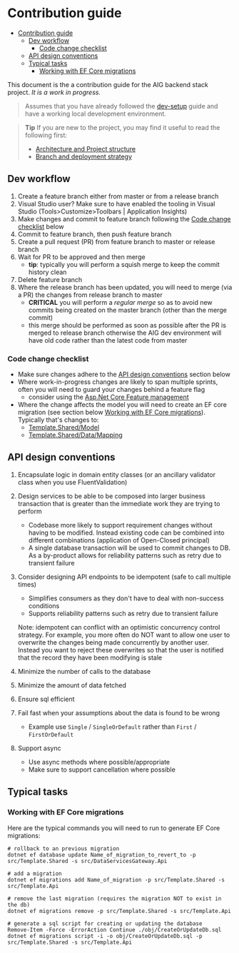 # Contribution guide

<!-- TOC -->
* [Contribution guide](#contribution-guide)
  * [Dev workflow](#dev-workflow)
    * [Code change checklist](#code-change-checklist)
  * [API design conventions](#api-design-conventions)
  * [Typical tasks](#typical-tasks)
    * [Working with EF Core migrations](#working-with-ef-core-migrations)
<!-- TOC -->

This document is the a contribution guide for the AIG backend stack project. _It is a work in progress._

> Assumes that you have already followed the [dev-setup](./dev-setup.md) guide and have a working local development environment.

> **Tip** If you are new to the project, you may find it useful to read the following first:
>   * [Architecture and Project structure](./architecture-and-project-structure.md)
>   * [Branch and deployment strategy](./branch-and-deployment-strategy.md)


## Dev workflow

1. Create a feature branch either from master or from a release branch
2. Visual Studio user? Make sure to have enabled the tooling in Visual Studio (Tools>Customize>Toolbars | Application Insights)
3. Make changes and commit to feature branch following the [Code change checklist](#code-change-checklist) below   
4. Commit to feature branch, then push feature branch
5. Create a pull request (PR) from feature branch to master or release branch
6. Wait for PR to be approved and then merge
   * **tip**: typically you will perform a squish merge to keep the commit history clean
7. Delete feature branch
8. Where the release branch has been updated, you will need to merge (via a PR) the changes from release branch to master
   * **CRITICAL** you will perform a _regular merge_ so as to avoid new commits being created on the master branch 
     (other than the merge commit)
   * this merge should be performed as soon as possible after the PR is merged to release branch otherwise the AIG dev
     environment will have old code rather than the latest code from master

### Code change checklist

* Make sure changes adhere to the [API design conventions](#api-design-conventions) section below
* Where work-in-progress changes are likely to span multiple sprints, often you will need to guard your changes behind a feature flag
  * consider using the [Asp.Net Core Feature management](https://timdeschryver.dev/blog/feature-flags-in-net-from-simple-to-more-advanced)
* Where the change affects the model you will need to create an EF core migration (see section below
  [Working with EF Core migrations](#working-with-ef-core-migrations)). Typically that's changes to:
  * [Template.Shared/Model](../src/Template.Shared/Model)
  * [Template.Shared/Data/Mapping](../src/Template.Shared/Data/Mapping)

## API design conventions

1. Encapsulate logic in domain entity classes (or an ancillary validator class when you use FluentValidation)

2. Design services to be able to be composed into larger business transaction that is greater than the immediate work they are trying to perform

   * Codebase more likely to support requirement changes without having to be modified. Instead existing code can be combined into 
     different combinations (application of Open-Closed principal)
   * A single database transaction will be used to commit changes to DB. As a by-product allows for reliability patterns such as retry
     due to transient failure

3. Consider designing API endpoints to be idempotent (safe to call multiple times)

   * Simplifies consumers as they don't have to deal with non-success conditions
   * Supports reliability patterns such as retry due to transient failure

    Note: idempotent can conflict with an optimistic concurrency control strategy. For example, you more often do NOT want to allow one user to 
    overwrite the changes being made concurrently by another user. Instead you want to reject these overwrites so that the user is notified that
    the record they have been modifying is stale

4. Minimize the number of calls to the database

5. Minimize the amount of data fetched

6. Ensure sql efficient

7. Fail fast when your assumptions about the data is found to be wrong

   * Example use `Single` / `SingleOrDefault` rather than `First` / `FirstOrDefault`

8. Support async

   * Use async methods where possible/appropriate
   * Make sure to support cancellation where possible


## Typical tasks

### Working with EF Core migrations

Here are the typical commands you will need to run to generate EF Core migrations:

```pwsh
# rollback to an previous migration
dotnet ef database update Name_of_migration_to_revert_to -p src/Template.Shared -s src/DataServicesGateway.Api
```

```pwsh
# add a migration
dotnet ef migrations add Name_of_migration -p src/Template.Shared -s src/Template.Api
```

```pwsh
# remove the last migration (requires the migration NOT to exist in the db)
dotnet ef migrations remove -p src/Template.Shared -s src/Template.Api
```

```pwsh
# generate a sql script for creating or updating the database
Remove-Item -Force -ErrorAction Continue ./obj/CreateOrUpdateDb.sql
dotnet ef migrations script -i -o obj/CreateOrUpdateDb.sql -p src/Template.Shared -s src/Template.Api
```
